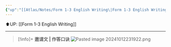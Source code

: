 ```yaml
---
{"up":"[[Atlas/Notes/Form 1-3 English Writing\|Form 1-3 English Writing]]","dg-publish":true,"permalink":"/atlas/notes/how-to-write-an-invitation-letter-form-1-3/","dgPassFrontmatter":true}
---
```


⬆️UP: [[Form 1-3 English Writing]]

---

> [!info]+ **邀请文 | 作答口诀**
> ![Pasted image 20241012231922.png](/img/user/Atlas/Utilities/Images/Pasted%20image%2020241012231922.png)

